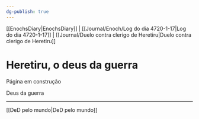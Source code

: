 ```yaml
---
dg-publish: true
---
```

[[EnochsDiary|EnochsDiary]] | [[Journal/Enoch/Log do dia 4720-1-17|Log do dia 4720-1-17]] | [[Journal/Duelo contra clerigo de Heretiru|Duelo contra clerigo de Heretiru]] 

# Heretiru, o deus da guerra
Página em construção

Deus da guerra

---
[[DeD pelo mundo|DeD pelo mundo]] 
